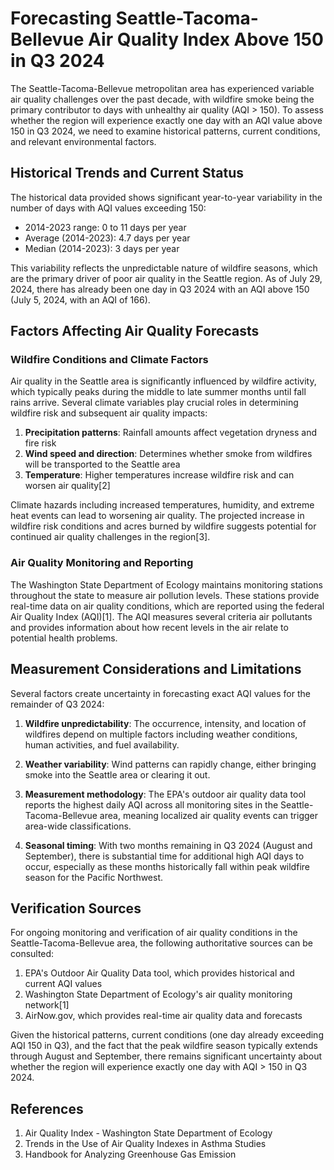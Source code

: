 # Forecasting Seattle-Tacoma-Bellevue Air Quality Index Above 150 in Q3 2024

The Seattle-Tacoma-Bellevue metropolitan area has experienced variable air quality challenges over the past decade, with wildfire smoke being the primary contributor to days with unhealthy air quality (AQI > 150). To assess whether the region will experience exactly one day with an AQI value above 150 in Q3 2024, we need to examine historical patterns, current conditions, and relevant environmental factors.

## Historical Trends and Current Status

The historical data provided shows significant year-to-year variability in the number of days with AQI values exceeding 150:
- 2014-2023 range: 0 to 11 days per year
- Average (2014-2023): 4.7 days per year
- Median (2014-2023): 3 days per year

This variability reflects the unpredictable nature of wildfire seasons, which are the primary driver of poor air quality in the Seattle region. As of July 29, 2024, there has already been one day in Q3 2024 with an AQI above 150 (July 5, 2024, with an AQI of 166).

## Factors Affecting Air Quality Forecasts

### Wildfire Conditions and Climate Factors

Air quality in the Seattle area is significantly influenced by wildfire activity, which typically peaks during the middle to late summer months until fall rains arrive. Several climate variables play crucial roles in determining wildfire risk and subsequent air quality impacts:

1. **Precipitation patterns**: Rainfall amounts affect vegetation dryness and fire risk
2. **Wind speed and direction**: Determines whether smoke from wildfires will be transported to the Seattle area
3. **Temperature**: Higher temperatures increase wildfire risk and can worsen air quality[2]

Climate hazards including increased temperatures, humidity, and extreme heat events can lead to worsening air quality. The projected increase in wildfire risk conditions and acres burned by wildfire suggests potential for continued air quality challenges in the region[3].

### Air Quality Monitoring and Reporting

The Washington State Department of Ecology maintains monitoring stations throughout the state to measure air pollution levels. These stations provide real-time data on air quality conditions, which are reported using the federal Air Quality Index (AQI)[1]. The AQI measures several criteria air pollutants and provides information about how recent levels in the air relate to potential health problems.

## Measurement Considerations and Limitations

Several factors create uncertainty in forecasting exact AQI values for the remainder of Q3 2024:

1. **Wildfire unpredictability**: The occurrence, intensity, and location of wildfires depend on multiple factors including weather conditions, human activities, and fuel availability.

2. **Weather variability**: Wind patterns can rapidly change, either bringing smoke into the Seattle area or clearing it out.

3. **Measurement methodology**: The EPA's outdoor air quality data tool reports the highest daily AQI across all monitoring sites in the Seattle-Tacoma-Bellevue area, meaning localized air quality events can trigger area-wide classifications.

4. **Seasonal timing**: With two months remaining in Q3 2024 (August and September), there is substantial time for additional high AQI days to occur, especially as these months historically fall within peak wildfire season for the Pacific Northwest.

## Verification Sources

For ongoing monitoring and verification of air quality conditions in the Seattle-Tacoma-Bellevue area, the following authoritative sources can be consulted:

1. EPA's Outdoor Air Quality Data tool, which provides historical and current AQI values
2. Washington State Department of Ecology's air quality monitoring network[1]
3. AirNow.gov, which provides real-time air quality data and forecasts

Given the historical patterns, current conditions (one day already exceeding AQI 150 in Q3), and the fact that the peak wildfire season typically extends through August and September, there remains significant uncertainty about whether the region will experience exactly one day with AQI > 150 in Q3 2024.

## References

1. Air Quality Index - Washington State Department of Ecology
2. Trends in the Use of Air Quality Indexes in Asthma Studies
3. Handbook for Analyzing Greenhouse Gas Emission